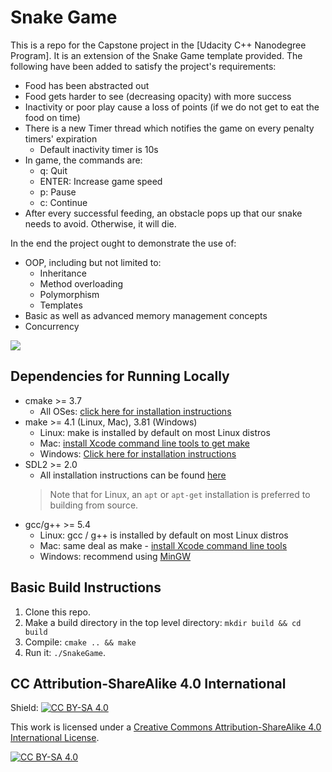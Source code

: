 # Snake Game 

This is a repo for the Capstone project in the [Udacity C++ Nanodegree Program].
It is an extension of the Snake Game template provided. The following have been 
added to satisfy the project's requirements:

* Food has been abstracted out
* Food gets harder to see (decreasing opacity) with more success
* Inactivity or poor play cause a loss of points (if we do not get to eat the food on time)
* There is a new Timer thread which notifies the game on every penalty timers' expiration
  * Default inactivity timer is 10s
* In game, the commands are:
  * q: Quit
  * ENTER: Increase game speed
  * p: Pause
  * c: Continue
* After every successful feeding, an obstacle pops up that our snake needs to avoid. Otherwise,
it will die.
  

In the end the project ought to demonstrate the use of:
* OOP, including but not limited to:
    * Inheritance
    * Method overloading
    * Polymorphism
    * Templates
* Basic as well as advanced memory management concepts
* Concurrency

<img src="snake_game.gif"/>

## Dependencies for Running Locally
* cmake >= 3.7
  * All OSes: [click here for installation instructions](https://cmake.org/install/)
* make >= 4.1 (Linux, Mac), 3.81 (Windows)
  * Linux: make is installed by default on most Linux distros
  * Mac: [install Xcode command line tools to get make](https://developer.apple.com/xcode/features/)
  * Windows: [Click here for installation instructions](http://gnuwin32.sourceforge.net/packages/make.htm)
* SDL2 >= 2.0
  * All installation instructions can be found [here](https://wiki.libsdl.org/Installation)
  >Note that for Linux, an `apt` or `apt-get` installation is preferred to building from source. 
* gcc/g++ >= 5.4
  * Linux: gcc / g++ is installed by default on most Linux distros
  * Mac: same deal as make - [install Xcode command line tools](https://developer.apple.com/xcode/features/)
  * Windows: recommend using [MinGW](http://www.mingw.org/)

## Basic Build Instructions

1. Clone this repo.
2. Make a build directory in the top level directory: `mkdir build && cd build`
3. Compile: `cmake .. && make`
4. Run it: `./SnakeGame`.

## CC Attribution-ShareAlike 4.0 International


Shield: [![CC BY-SA 4.0][cc-by-sa-shield]][cc-by-sa]

This work is licensed under a
[Creative Commons Attribution-ShareAlike 4.0 International License][cc-by-sa].

[![CC BY-SA 4.0][cc-by-sa-image]][cc-by-sa]

[cc-by-sa]: http://creativecommons.org/licenses/by-sa/4.0/
[cc-by-sa-image]: https://licensebuttons.net/l/by-sa/4.0/88x31.png
[cc-by-sa-shield]: https://img.shields.io/badge/License-CC%20BY--SA%204.0-lightgrey.svg
